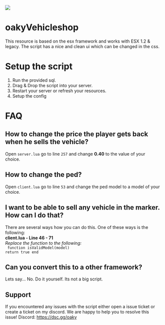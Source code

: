 <img src="https://oaky.dev/vehicleshop.png">

# oakyVehicleshop
This resource is based on the esx framework and works with ESX 1.2 & legacy. The script has a nice and clean ui which can be changed in the css. 


# Setup the script

1. Run the provided sql.
2. Drag & Drop the script into your server.
3. Restart your server or refresh your resources.
4. Setup the config

# FAQ
## How to change the price the player gets back when he sells the vehicle?
Open <code>server.lua</code> go to line <code>257</code> and change <b>0.40</b> to the value of your choice.

## How to change the ped?
Open <code>client.lua</code> go to line <code>53</code> and change the ped model to a model of your choice.

## I want to be able to sell any vehicle in the marker. How can I do that?
There are several ways how you can do this. One of these ways is the following:<br>
<b>client.lua - Line 46 - 71</b><br>
<i>Replace the function to the following:</i><br>
<code>
 function isValidModel(model)
  return true 
 end
</code>

## Can you convert this to a other framework?
Lets say... No. Do it yourself. Its not a big script.

## Support
If you encountered any issues with the script either open a issue ticket or create a ticket on my discord. We are happy to help you to resolve this issue!
Discord: https://dsc.gg/oaky
